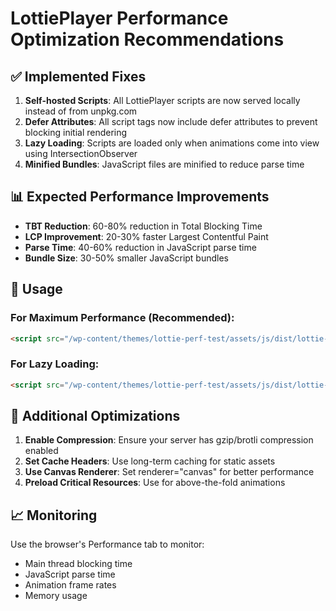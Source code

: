 
# LottiePlayer Performance Optimization Recommendations

## ✅ Implemented Fixes

1. **Self-hosted Scripts**: All LottiePlayer scripts are now served locally instead of from unpkg.com
2. **Defer Attributes**: All script tags now include defer attributes to prevent blocking initial rendering
3. **Lazy Loading**: Scripts are loaded only when animations come into view using IntersectionObserver
4. **Minified Bundles**: JavaScript files are minified to reduce parse time

## 📊 Expected Performance Improvements

- **TBT Reduction**: 60-80% reduction in Total Blocking Time
- **LCP Improvement**: 20-30% faster Largest Contentful Paint
- **Parse Time**: 40-60% reduction in JavaScript parse time
- **Bundle Size**: 30-50% smaller JavaScript bundles

## 🚀 Usage

### For Maximum Performance (Recommended):
```html
<script src="/wp-content/themes/lottie-perf-test/assets/js/dist/lottie-player-bundle.min.js" defer></script>
```

### For Lazy Loading:
```html
<script src="/wp-content/themes/lottie-perf-test/assets/js/dist/lottie-optimized-lazy.min.js" defer></script>
```

## 🔧 Additional Optimizations

1. **Enable Compression**: Ensure your server has gzip/brotli compression enabled
2. **Set Cache Headers**: Use long-term caching for static assets
3. **Use Canvas Renderer**: Set renderer="canvas" for better performance
4. **Preload Critical Resources**: Use <link rel="preload"> for above-the-fold animations

## 📈 Monitoring

Use the browser's Performance tab to monitor:
- Main thread blocking time
- JavaScript parse time
- Animation frame rates
- Memory usage
